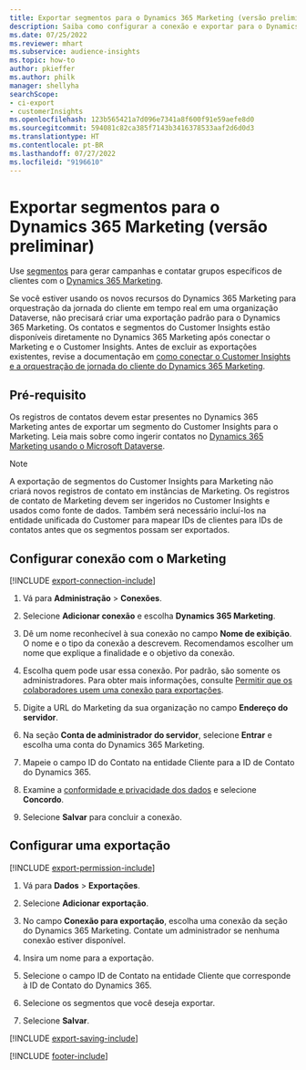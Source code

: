 ```yaml
---
title: Exportar segmentos para o Dynamics 365 Marketing (versão preliminar)
description: Saiba como configurar a conexão e exportar para o Dynamics 365 Marketing.
ms.date: 07/25/2022
ms.reviewer: mhart
ms.subservice: audience-insights
ms.topic: how-to
author: pkieffer
ms.author: philk
manager: shellyha
searchScope:
- ci-export
- customerInsights
ms.openlocfilehash: 123b565421a7d096e7341a8f600f91e59aefe8d0
ms.sourcegitcommit: 594081c82ca385f7143b3416378533aaf2d6d0d3
ms.translationtype: HT
ms.contentlocale: pt-BR
ms.lasthandoff: 07/27/2022
ms.locfileid: "9196610"
---
```

# <a name="export-segments-to-dynamics-365-marketing-preview"></a>Exportar segmentos para o Dynamics 365 Marketing (versão preliminar)

Use [segmentos](segments.md) para gerar campanhas e contatar grupos específicos de clientes com o [Dynamics 365 Marketing](/dynamics365/marketing/customer-insights-segments).

Se você estiver usando os novos recursos do Dynamics 365 Marketing para orquestração da jornada do cliente em tempo real em uma organização Dataverse, não precisará criar uma exportação padrão para o Dynamics 365 Marketing. Os contatos e segmentos do Customer Insights estão disponíveis diretamente no Dynamics 365 Marketing após conectar o Marketing e o Customer Insights. Antes de excluir as exportações existentes, revise a documentação em [como conectar o Customer Insights e a orquestração de jornada do cliente do Dynamics 365 Marketing](/dynamics365/marketing/real-time-marketing-ci-profile).

## <a name="prerequisite"></a>Pré-requisito

Os registros de contatos devem estar presentes no Dynamics 365 Marketing antes de exportar um segmento do Customer Insights para o Marketing. Leia mais sobre como ingerir contatos no [Dynamics 365 Marketing usando o Microsoft Dataverse](connect-dataverse-managed-lake.md).

> [!NOTE]
> A exportação de segmentos do Customer Insights para Marketing não criará novos registros de contato em instâncias de Marketing. Os registros de contato de Marketing devem ser ingeridos no Customer Insights e usados como fonte de dados. Também será necessário incluí-los na entidade unificada do Customer para mapear IDs de clientes para IDs de contatos antes que os segmentos possam ser exportados.

## <a name="set-up-connection-to-marketing"></a>Configurar conexão com o Marketing

[!INCLUDE [export-connection-include](includes/export-connection-admn.md)]

1. Vá para **Administração** > **Conexões**.

1. Selecione **Adicionar conexão** e escolha **Dynamics 365 Marketing**.

1. Dê um nome reconhecível à sua conexão no campo **Nome de exibição**. O nome e o tipo da conexão a descrevem. Recomendamos escolher um nome que explique a finalidade e o objetivo da conexão.

1. Escolha quem pode usar essa conexão. Por padrão, são somente os administradores. Para obter mais informações, consulte [Permitir que os colaboradores usem uma conexão para exportações](connections.md#allow-contributors-to-use-a-connection-for-exports).

1. Digite a URL do Marketing da sua organização no campo **Endereço do servidor**.

1. Na seção **Conta de administrador do servidor**, selecione **Entrar** e escolha uma conta do Dynamics 365 Marketing.

1. Mapeie o campo ID do Contato na entidade Cliente para a ID de Contato do Dynamics 365.

1. Examine a [conformidade e privacidade dos dados](connections.md#data-privacy-and-compliance) e selecione **Concordo**.

1. Selecione **Salvar** para concluir a conexão.

## <a name="configure-an-export"></a>Configurar uma exportação

[!INCLUDE [export-permission-include](includes/export-permission.md)]

1. Vá para **Dados** > **Exportações**.

1. Selecione **Adicionar exportação**.

1. No campo **Conexão para exportação**, escolha uma conexão da seção do Dynamics 365 Marketing. Contate um administrador se nenhuma conexão estiver disponível.

1. Insira um nome para a exportação.

1. Selecione o campo ID de Contato na entidade Cliente que corresponde à ID de Contato do Dynamics 365.

1. Selecione os segmentos que você deseja exportar.

1. Selecione **Salvar**.

[!INCLUDE [export-saving-include](includes/export-saving.md)]

[!INCLUDE [footer-include](includes/footer-banner.md)]
